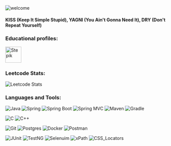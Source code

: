 <img alt="welcome" align="center" src="https://user-images.githubusercontent.com/94602550/189288384-d4c469c4-6eef-4d05-8099-5435d99a015e.gif">

#### KISS (Keep It Simple Stupid),                              YAGNI (You Ain't Gonna Need It),                              DRY (Don't Repeat Yourself)

### Educational profiles:

<a href="https://stepik.org/users/342077352">
  <img alt="Stepik" width="50px" height="50px" align="center" src="https://user-images.githubusercontent.com/94602550/189644633-5bf186c6-b3a3-4eac-a2fd-7830617cfe2c.svg" >
</a>


### Leetcode Stats:

![Leetcode Stats](https://leetcard.jacoblin.cool/shevelevatv95?theme=dark)

### Languages and Tools:

![Java](https://img.shields.io/badge/Java-1E7775?style=for-the-badge&logo=java&logoColor=E9D54D)
![Spring](https://img.shields.io/badge/-Spring-1E7775?style=for-the-badge&logo=Spring)
![Spring Boot](https://img.shields.io/badge/-Spring_boot-1E7775?style=for-the-badge&logo=SpringBoot)
![Spring MVC](https://img.shields.io/badge/-Spring_MVC-1E7775?style=for-the-badge&logo=Spring)
![Maven](https://img.shields.io/badge/-Maven-1E7775?style=for-the-badge&logo=apache&logoColor=6296CC)
![Gradle](https://img.shields.io/badge/-Gradle-1E7775?style=for-the-badge&logo=Gradle&logoColor=6296CC)



![C](https://img.shields.io/badge/-C-1E7775?style=for-the-badge&logo=C&logoColor=6296CC)
![C++](https://img.shields.io/badge/-C++-1E7775?style=for-the-badge&logo=C%2b%2b&logoColor=6296CC)

![Git](https://img.shields.io/badge/-GIT-1E7775?style=for-the-badge&logo=GIT&logoColor=F88C00)
![Postgres](https://img.shields.io/badge/-PostgreSQL-1E7775?style=for-the-badge&logo=PostgreSQL&logoColor=6296CC)
![Docker](https://img.shields.io/badge/-Docker-1E7775?style=for-the-badge&logo=Docker&logoColor=6296CC)
![Postman](https://img.shields.io/badge/-Postman-1E7775?style=for-the-badge&logo=Postman&logoColor=F88C00)


![JUnit](https://img.shields.io/badge/-JUnit5-1E7775?style=for-the-badge&logo=JUnit5&logoColor=F88C00)
![TestNG](https://img.shields.io/badge/-TestNG-1E7775?style=for-the-badge&logo=testNg&logoColor=F88C00)
![Selenuim](https://img.shields.io/badge/-Selenium-1E7775?style=for-the-badge&logo=selenium&logoColor=F88C00)
![xPath](https://img.shields.io/badge/-xPath-1E7775?style=for-the-badge&logo=xPath&logoColor=F88C00)
![CSS_Locators](https://img.shields.io/badge/-CSS_locators-1E7775?style=for-the-badge&logo=locators&logoColor=F88C00)
